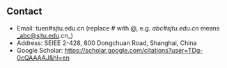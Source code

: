 ## Contact
* Email: tuen#sjtu.edu.cn (replace # with @, e.g. _abc#sjtu.edu.cn_ means _abc@sjtu.edu.cn_)
* Address: SEIEE 2-428, 800 Dongchuan Road, Shanghai, China
* Google Scholar: https://scholar.google.com/citations?user=TDg-0cQAAAAJ&hl=en
